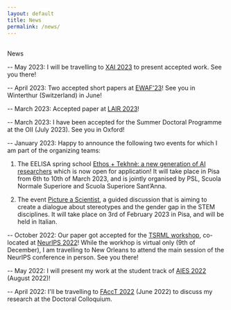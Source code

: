 ```yaml
---
layout: default
title: News
permalink: /news/
---
```


<br />

<div class="title">
News
</div>

-- May 2023: I will be travelling to [XAI 2023](https://xaiworldconference.com/) to present accepted work. See you there!

-- April 2023: Two accepted short papers at [EWAF'23](https://sites.google.com/view/ewaf23/home)! See you in Winterthur (Switzerland) in June!

-- March 2023: Accepted paper at [LAIR 2023](https://www.eur.nl/en/esl/events/conference-law-ai-and-regulation-lair-2023-06-08)!

-- March 2023: I have been accepted for the Summer Doctoral Programme at the OII (July 2023). See you in Oxford!

-- January 2023: Happy to announce the following two events for which I am part of the organizing teams:

   1) The EELISA spring school [Ethos + Tekhnè: a new generation of AI researchers](https://community.eelisa.eu/activities/ethos-tekhne-a-new-generation-of-ai-researchers/) which is now open for application! It will take place in Pisa from 6th to 10th of March 2023, and is jointly organised by PSL, Scuola Normale Superiore and Scuola Superiore Sant’Anna.

   2) The event [Picture a Scientist](https://aigap.it/), a guided discussion that is aiming to create a dialogue about stereotypes and the gender gap in the STEM disciplines. It will take place on 3rd of February 2023 in Pisa, and will be held in Italian.

-- October 2022: Our paper got accepted for the [TSRML workshop](https://tsrml2022.github.io/), co-located at [NeurIPS 2022](https://neurips.cc/)! While the workhop is virtual only (9th of December), I am travelling to New Orleans to attend the main session of the NeurIPS conference in person. See you there! 

-- May 2022: I will present my work at the student track of [AIES 2022](https://www.aies-conference.com/2022/) (August 2022)!

-- April 2022: I'll be travelling to [FAccT 2022](https://facctconference.org/2022/index.html) (June 2022) to discuss my research at the Doctoral Colloquium.
